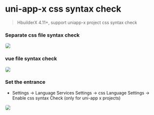 # uni-app-x css syntax check

> HbuilderX 4.11+, support uniapp-x project css syntax check

### Separate css file syntax check
<div>
  <img src="https://web-ext-storage.dcloud.net.cn/hx/uniappxlint/csslint-en.png" style="border:1px solid #eee; border-radius: 5px;"/>
</div>

### vue file syntax check
<div>
  <img src="https://web-ext-storage.dcloud.net.cn/hx/uniappxlint/css-vue-lint-en.png" style="border:1px solid #eee; border-radius: 5px;"/>
</div>

### Set the entrance
* Settings -> Language Services Settings -> css Language Settings -> Enable css syntax Check (only for uni-app x projects)

<div>
  <img src="https://web-ext-storage.dcloud.net.cn/hx/uniappxlint/cssSetting-zh.png" style="border:1px solid #eee; border-radius: 5px;"/>
</div>